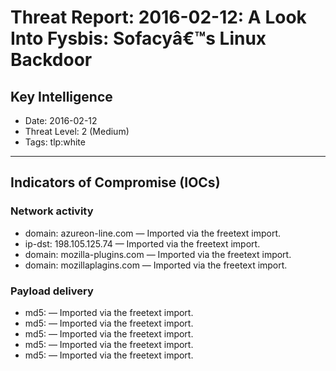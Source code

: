# Threat Report: 2016-02-12: A Look Into Fysbis: Sofacyâ€™s Linux Backdoor


## Key Intelligence
* Date: 2016-02-12
* Threat Level: 2 (Medium)
* Tags: tlp:white

---

## Indicators of Compromise (IOCs)
### Network activity
* domain: azureon-line.com — Imported via the freetext import.
* ip-dst: 198.105.125.74 — Imported via the freetext import.
* domain: mozilla-plugins.com — Imported via the freetext import.
* domain: mozillaplagins.com — Imported via the freetext import.

### Payload delivery
* md5: <md5> — Imported via the freetext import.
* md5: <md5> — Imported via the freetext import.
* md5: <md5> — Imported via the freetext import.
* md5: <md5> — Imported via the freetext import.
* md5: <md5> — Imported via the freetext import.
